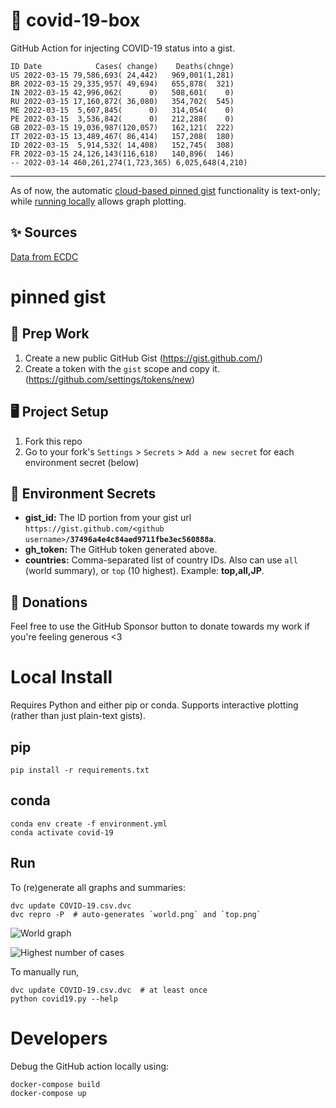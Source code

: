 # 🏥 covid-19-box

GitHub Action for injecting COVID-19 status into a gist.

```
ID Date            Cases( change)    Deaths(chnge)
US 2022-03-15 79,586,693( 24,442)   969,001(1,281)
BR 2022-03-15 29,335,957( 49,694)   655,878(  321)
IN 2022-03-15 42,996,062(      0)   508,601(    0)
RU 2022-03-15 17,160,872( 36,080)   354,702(  545)
ME 2022-03-15  5,607,845(      0)   314,054(    0)
PE 2022-03-15  3,536,842(      0)   212,288(    0)
GB 2022-03-15 19,036,987(120,057)   162,121(  222)
IT 2022-03-15 13,489,467( 86,414)   157,208(  180)
ID 2022-03-15  5,914,532( 14,408)   152,745(  308)
FR 2022-03-15 24,126,143(116,618)   140,896(  146)
-- 2022-03-14 460,261,274(1,723,365) 6,025,648(4,210)
```

---

As of now, the automatic [cloud-based pinned gist](#pinned-gist) functionality is text-only;
while [running locally](#local-install) allows graph plotting.

## ✨ Sources

[Data from ECDC](https://www.ecdc.europa.eu/en/publications-data/download-todays-data-geographic-distribution-covid-19-cases-worldwide)

# pinned gist

## 🎒 Prep Work
1. Create a new public GitHub Gist (https://gist.github.com/)
1. Create a token with the `gist` scope and copy it. (https://github.com/settings/tokens/new)

## 🖥 Project Setup
1. Fork this repo
1. Go to your fork's `Settings` > `Secrets` > `Add a new secret` for each environment secret (below)

## 🤫 Environment Secrets
- **gist_id:** The ID portion from your gist url `https://gist.github.com/<github username>/`**`37496a4e4c84aed9711fbe3ec560888a`**.
- **gh_token:** The GitHub token generated above.
- **countries:** Comma-separated list of country IDs. Also can use `all` (world summary), or `top` (10 highest). Example: **top,all,JP**.

## 💸 Donations

Feel free to use the GitHub Sponsor button to donate towards my work if you're feeling generous <3

# Local Install

Requires Python and either pip or conda. Supports interactive plotting (rather than just plain-text gists).

## pip

```
pip install -r requirements.txt
```

## conda

```
conda env create -f environment.yml
conda activate covid-19
```

## Run

To (re)generate all graphs and summaries:

```
dvc update COVID-19.csv.dvc
dvc repro -P  # auto-generates `world.png` and `top.png`
```

![World graph](world.png)

![Highest number of cases](top.png)

To manually run,

```
dvc update COVID-19.csv.dvc  # at least once
python covid19.py --help
```

# Developers

Debug the GitHub action locally using:

```
docker-compose build
docker-compose up
```
